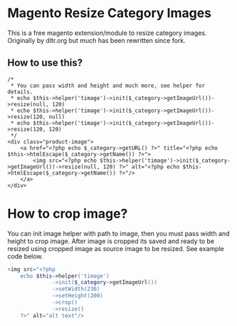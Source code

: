 Magento Resize Category Images
==============================

This is a free magento extension/module to resize category images. Originally by dltr.org but much has been rewritten since fork.

## How to use this?

	/*
	 * You can pass width and height and much more, see helper for details.
	 * echo $this->helper('timage')->init($_category->getImageUrl())->resize(null, 120)
	 * echo $this->helper('timage')->init($_category->getImageUrl())->resize(120, null)
	 * echo $this->helper('timage')->init($_category->getImageUrl())->resize(120, 120)
	 */
	<div class="product-image">
		<a href="<?php echo $_category->getURL() ?>" title="<?php echo $this->htmlEscape($_category->getName()) ?>">
			<img src="<?php echo $this->helper('timage')->init($_category->getImageUrl())->resize(null, 120) ?>" alt="<?php echo $this->htmlEscape($_category->getName()) ?>"/>
		</a>
	</div>
	
# How to crop image?
You can init image helper with path to image, then  you must pass width and height to crop image. After image is cropped its saved and ready to be resized using cropped image as source image to be resized. See example code below.

```PHP
<img src="<?php 
	echo $this->helper('timage')
			  ->init($_category->getImageUrl())
			  ->setWidth(230)
			  ->setHeight(200)
			  ->crop()
			  ->resize() 
	?>" alt="alt text"/>
```
